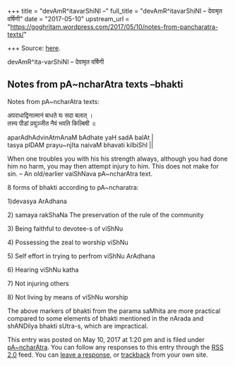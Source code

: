 +++
title = "devAmR^itavarShiNI –"
full_title = "devAmR^itavarShiNI – देवामृत वर्षिणी"
date = "2017-05-10"
upstream_url = "https://goghritam.wordpress.com/2017/05/10/notes-from-pancharatra-texts/"

+++
Source: [here](https://goghritam.wordpress.com/2017/05/10/notes-from-pancharatra-texts/).

devAmR^ita-varShiNI – देवामृत वर्षिणी

## Notes from pA\~ncharAtra texts –bhakti

Notes from pA\~ncharAtra texts:

अपराधाद्विनात्मानं बाधते यः सदा बलात्‌ ।  
तस्य पीडां प्रयुञ्जीत नैवं भवति किल्बिषी ॥

aparAdhAdvinAtmAnaM bAdhate yaH sadA balAt \|  
tasya pIDAM prayu\~njIta naivaM bhavati kilbiShI \|\|

When one troubles you with his his strength always, although you had
done him no harm, you may then attempt injury to him. This does not make
for sin. – An old/earlier vaiShNava pA\~ncharAtra text.

8 forms of bhakti according to pA\~ncharatra:

1)devasya ArAdhana

2\) samaya rakShaNa The preservation of the rule of the community

3\) Being faithful to devotee-s of viShNu

4\) Possessing the zeal to worship viShNu

5\) Self effort in trying to perfrom viShNu ArAdhana

6\) Hearing viShNu katha

7\) Not injuring others

8\) Not living by means of viShNu worship

The above markers of bhakti from the parama saMhita are more practical
compared to some elements of bhakti mentioned in the nArada and
shANDilya bhakti sUtra-s, which are impractical.

This entry was posted on May 10, 2017 at 1:20 pm and is filed under
[pA\~ncharAtra](https://goghritam.wordpress.com/category/vaishnava/pancharatra/).
You can follow any responses to this entry through the [RSS
2.0](https://goghritam.wordpress.com/2017/05/10/notes-from-pancharatra-texts/feed/)
feed. You can [leave a response](#respond), or
[trackback](https://goghritam.wordpress.com/2017/05/10/notes-from-pancharatra-texts/trackback/)
from your own site.

